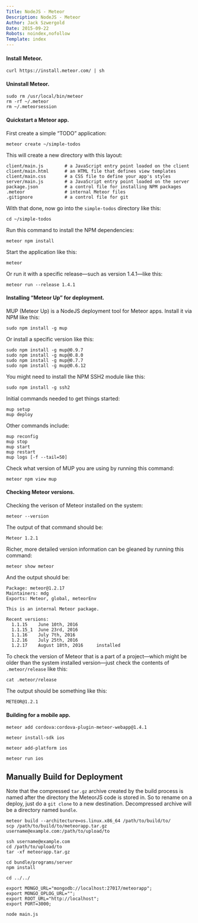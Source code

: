 ```yaml
---
Title: NodeJS - Meteor
Description: NodeJS - Meteor
Author: Jack Szwergold
Date: 2015-09-22
Robots: noindex,nofollow
Template: index
---
```


#### Install Meteor.

    curl https://install.meteor.com/ | sh

#### Uninstall Meteor.

    sudo rm /usr/local/bin/meteor
    rm -rf ~/.meteor
    rm ~/.meteorsession

#### Quickstart a Meteor app.

First create a simple “TODO” application:

    meteor create ~/simple-todos

This will create a new directory with this layout:

    client/main.js        # a JavaScript entry point loaded on the client
    client/main.html      # an HTML file that defines view templates
    client/main.css       # a CSS file to define your app's styles
    server/main.js        # a JavaScript entry point loaded on the server
    package.json          # a control file for installing NPM packages
    .meteor               # internal Meteor files
    .gitignore            # a control file for git

With that done, now go into the `simple-todos` directory like this:

    cd ~/simple-todos

Run this command to install the NPM dependencies:

    meteor npm install

Start the application like this:

    meteor

Or run it with a specific release—such as version 1.4.1—like this:

    meteor run --release 1.4.1

#### Installing “Meteor Up” for deployment.

MUP (Meteor Up) is a NodeJS deployment tool for Meteor apps. Install it via NPM like this:

    sudo npm install -g mup

Or install a specific version like this:

    sudo npm install -g mup@0.9.7
    sudo npm install -g mup@0.8.0
    sudo npm install -g mup@0.7.7
    sudo npm install -g mup@0.6.12

You might need to install the NPM SSH2 module like this:

    sudo npm install -g ssh2

Initial commands needed to get things started:

    mup setup
    mup deploy

Other commands include:

    mup reconfig
    mup stop
    mup start
    mup restart
    mup logs [-f --tail=50]

Check what version of MUP you are using by running this command:

    meteor npm view mup

#### Checking Meteor versions.

Checking the verison of Meteor installed on the system:

    meteor --version

The output of that command should be:

    Meteor 1.2.1

Richer, more detailed version information can be gleaned by running this command:

    meteor show meteor

And the output should be:

    Package: meteor@1.2.17                        
    Maintainers: mdg                              
    Exports: Meteor, global, meteorEnv            
                                                  
    This is an internal Meteor package.           
                                                  
    Recent versions:                              
      1.1.15    June 10th, 2016                   
      1.1.15_1  June 23rd, 2016
      1.1.16    July 7th, 2016
      1.2.16    July 25th, 2016
      1.2.17    August 18th, 2016     installed

To check the version of Meteor that is a part of a project—which might be older than the system installed version—just check the contents of `.meteor/release` like this:

    cat .meteor/release

The output should be something like this:

    METEOR@1.2.1

#### Building for a mobile app.

    meteor add cordova:cordova-plugin-meteor-webapp@1.4.1
    
    meteor install-sdk ios
    
    meteor add-platform ios
    
    meteor run ios


## Manually Build for Deployment

Note that the compressed `tar.gz` archive created by the build process is named after the directory the MeteorJS code is stored in. So to rename on a deploy, just do a `git clone` to a new destination. Decompressed archive will be a directory named `bundle`.

    meteor build --architecture=os.linux.x86_64 /path/to/build/to/
    scp /path/to/build/to/meteorapp.tar.gz username@example.com:/path/to/upload/to

    ssh username@example.com
    cd /path/to/upload/to
    tar -xf meteorapp.tar.gz

    cd bundle/programs/server
    npm install

    cd ../../

    export MONGO_URL="mongodb://localhost:27017/meteorapp";
    export MONGO_OPLOG_URL="";
    export ROOT_URL="http://localhost";
    export PORT=3000;

    node main.js
